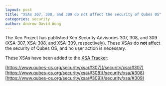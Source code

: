 ```yaml
---
layout: post
title: "XSAs 307, 308, and 309 do not affect the security of Qubes OS"
categories: security
author: Andrew David Wong
---
```


The Xen Project has published Xen Security Advisories 307, 308, and 309
(XSA-307, XSA-308, and XSA-309, respectively). These XSAs do **not**
affect the security of Qubes OS, and no user action is necessary.

These XSAs have been added to the [XSA Tracker]:

[https://www.qubes-os.org/security/xsa/#307](/security/xsa/#307)  
[https://www.qubes-os.org/security/xsa/#308](/security/xsa/#308)  
[https://www.qubes-os.org/security/xsa/#309](/security/xsa/#309)


[XSA Tracker]: /security/xsa/

